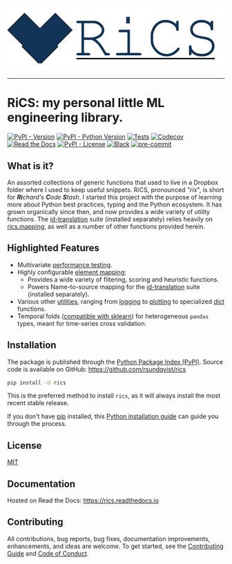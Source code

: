 <div align="center">
  <img src="https://github.com/rsundqvist/rics/raw/master/docs/logo-text.png"><br>
</div>

-----------------

# RiCS: my personal little ML engineering library. <!-- omit in toc -->
[![PyPI - Version](https://img.shields.io/pypi/v/rics.svg)](https://pypi.python.org/pypi/rics)
[![PyPI - Python Version](https://img.shields.io/pypi/pyversions/rics.svg)](https://pypi.python.org/pypi/rics)
[![Tests](https://github.com/rsundqvist/rics/workflows/tests/badge.svg)](https://github.com/rsundqvist/rics/actions?workflow=tests)
[![Codecov](https://codecov.io/gh/rsundqvist/rics/branch/master/graph/badge.svg)](https://codecov.io/gh/rsundqvist/rics)
[![Read the Docs](https://readthedocs.org/projects/rics/badge/)](https://rics.readthedocs.io/)
[![PyPI - License](https://img.shields.io/pypi/l/rics.svg)](https://pypi.python.org/pypi/rics)
[![Black](https://img.shields.io/badge/code%20style-black-000000.svg)](https://github.com/psf/black)
[![pre-commit](https://img.shields.io/badge/pre--commit-enabled-brightgreen?logo=pre-commit&logoColor=white)](https://github.com/pre-commit/pre-commit)

## What is it?
An assorted collections of generic functions that used to live in a Dropbox folder where I used to keep useful snippets.
RiCS, pronounced _"rix_", is short for _**Ri**chard's **C**ode **S**tash_. I started this project with the purpose of 
learning more about Python best practices, typing and the Python ecosystem. It has grown organically since then, and now
provides a wide variety of utility functions. The [id-translation](https://pypi.org/project/id-translation/) suite 
(installed separately) relies heavily on [rics.mapping][mapping], as well as a number of other functions provided herein.

## Highlighted Features
- Multivariate [performance testing][perf].
- Highly configurable [element mapping][mapping];
  - Provides a wide variety of filtering, scoring and heuristic functions. 
  - Powers Name-to-source mapping for the [id-translation](https://id-translation.readthedocs.io/en/stable/documentation/translation-primer.html#name-to-source-mapping) 
    suite (installed separately).
- Various other [utilities][utility], ranging from [logging] to [plotting] to specialized [dict] functions.
- Temporal folds ([compatible with sklearn][time-fold]) for heterogeneous `pandas` types, meant for time-series cross validation.

[perf]: https://rics.readthedocs.io/en/stable/_autosummary/rics.performance.html#rics.performance.run_multivariate_test
[perf-plot]: https://rics.readthedocs.io/en/stable/_autosummary/rics.performance.html#rics.performance.plot_run

[mapping]: https://rics.readthedocs.io/en/stable/_autosummary/rics.mapping.html

[utility]: https://rics.readthedocs.io/en/stable/_autosummary/rics.misc.html
[logging]: https://rics.readthedocs.io/en/stable/_autosummary/rics.logs.html
[plotting]: https://rics.readthedocs.io/en/stable/_autosummary/rics.plotting.html
[dict]: https://rics.readthedocs.io/en/stable/_autosummary/rics.collections.dicts.html
[time-fold]: https://rics.readthedocs.io/en/stable/_autosummary/rics.pandas.html#rics.pandas.TimeFold.make_sklearn_splitter

## Installation
The package is published through the [Python Package Index (PyPI)]. Source code
is available on GitHub: https://github.com/rsundqvist/rics

```sh
pip install -U rics
```

This is the preferred method to install ``rics``, as it will always install the
most recent stable release.

If you don't have [pip] installed, this [Python installation guide] can guide
you through the process.

## License
[MIT](LICENSE.md)

## Documentation
Hosted on Read the Docs: https://rics.readthedocs.io

## Contributing

All contributions, bug reports, bug fixes, documentation improvements, enhancements, and ideas are welcome. To get 
started, see the [Contributing Guide](CONTRIBUTING.md) and [Code of Conduct](CODE_OF_CONDUCT.md).

[Python Package Index (PyPI)]: https://pypi.org/project/rics
[pip]: https://pip.pypa.io
[Python installation guide]: http://docs.python-guide.org/en/stable/starting/installation/
